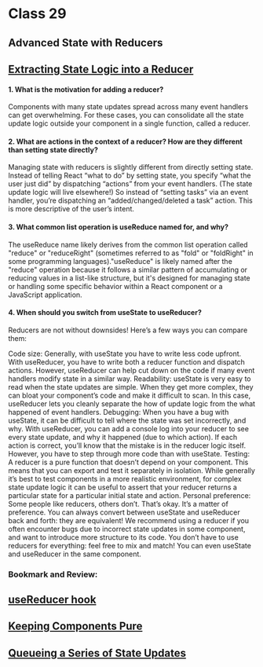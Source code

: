 # Class 29


## Advanced State with Reducers



## [Extracting State Logic into a Reducer](https://react.dev/learn/extracting-state-logic-into-a-reducer)



#### 1. What is the motivation for adding a reducer?

Components with many state updates spread across many event handlers can get overwhelming. For these cases, you can consolidate all the state update logic outside your component in a single function, called a reducer.


#### 2. What are actions in the context of a reducer? How are they different than setting state directly?

Managing state with reducers is slightly different from directly setting state. Instead of telling React “what to do” by setting state, you specify “what the user just did” by dispatching “actions” from your event handlers. (The state update logic will live elsewhere!) So instead of “setting tasks” via an event handler, you’re dispatching an “added/changed/deleted a task” action. This is more descriptive of the user’s intent.



#### 3. What common list operation is useReduce named for, and why?

The useReduce name likely derives from the common list operation called "reduce" or "reduceRight" (sometimes referred to as "fold" or "foldRight" in some programming languages)."useReduce" is likely named after the "reduce" operation because it follows a similar pattern of accumulating or reducing values in a list-like structure, but it's designed for managing state or handling some specific behavior within a React component or a JavaScript application.



#### 4. When should you switch from useState to useReducer?

Reducers are not without downsides! Here’s a few ways you can compare them:

Code size: Generally, with useState you have to write less code upfront. With useReducer, you have to write both a reducer function and dispatch actions. However, useReducer can help cut down on the code if many event handlers modify state in a similar way. Readability: useState is very easy to read when the state updates are simple. When they get more complex, they can bloat your component’s code and make it difficult to scan. In this case, useReducer lets you cleanly separate the how of update logic from the what happened of event handlers. Debugging: When you have a bug with useState, it can be difficult to tell where the state was set incorrectly, and why. With useReducer, you can add a console log into your reducer to see every state update, and why it happened (due to which action). If each action is correct, you’ll know that the mistake is in the reducer logic itself. However, you have to step through more code than with useState. Testing: A reducer is a pure function that doesn’t depend on your component. This means that you can export and test it separately in isolation. While generally it’s best to test components in a more realistic environment, for complex state update logic it can be useful to assert that your reducer returns a particular state for a particular initial state and action. Personal preference: Some people like reducers, others don’t. That’s okay. It’s a matter of preference. You can always convert between useState and useReducer back and forth: they are equivalent! We recommend using a reducer if you often encounter bugs due to incorrect state updates in some component, and want to introduce more structure to its code. You don’t have to use reducers for everything: feel free to mix and match! You can even useState and useReducer in the same component.




### Bookmark and Review:

## [useReducer hook](https://react.dev/reference/react/useReducer)
## [Keeping Components Pure](https://react.dev/learn/keeping-components-pure)
## [Queueing a Series of State Updates](https://react.dev/learn/queueing-a-series-of-state-updates)


